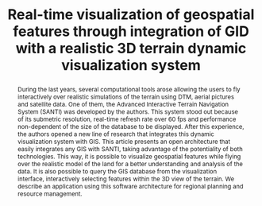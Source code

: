 ---
layout: publication
code: 2005-ICC-gid_integration
title: "Real-time visualization of geospatial features through integration of GID with a realistic 3D terrain dynamic visualization system"
authors: Luis Hernández, Alberto Varela, Javier Taibo, Antonio Seoane, Ruben López, and Alberto Jaspe-Villanueva
year: 2005
type: Conference Paper
conference: International Cartographic Conference, ICC'05
abstract: "During the last years, several computational tools arose allowing the users to fly interactively over realistic simulations of the terrain using DTM, aerial pictures and satellite data. One of them, the Advanced Interactive Terrain Navigation System (SANTI) was developed by the authors. This system stood out because of its submetric resolution, real-time refresh rate over 60 fps and performance non-dependent of the size of the database to be displayed. After this experience, the authors opened a new line of research that integrates this dynamic visualization system with GIS. This article presents an open architecture that easily integrates any GIS with SANTI, taking advantage of the potentiality of both technologies. This way, it is possible to visualize geospatial features while flying over the realistic model of the land for a better understanding and analysis of the data. It is also possible to query the GIS database from the visualization interface, interactively selecting features within the 3D view of the terrain. We describe an application using this software architecture for regional planning and resource management."
projects: 
 - Terrain Rendering
bibtex: "@InProceedings{Hernandez:2005:RTV,\n
  title={Real-time visualization of geospatial features through integration of GID with a realistic 3D terrain dynamic visualization system},\n
  author={Luis Hern{\\'a}ndez and Alberto Varela and Javier Taibo and Antonio Seoane and Rub{\\'e}n L{\\'o}pez and Alberto Jaspe-Villanueva},\n
  booktitle={Proc. ICC2005 XXII International Cartographic Conference},\n
  year={2005},\n
}"

---